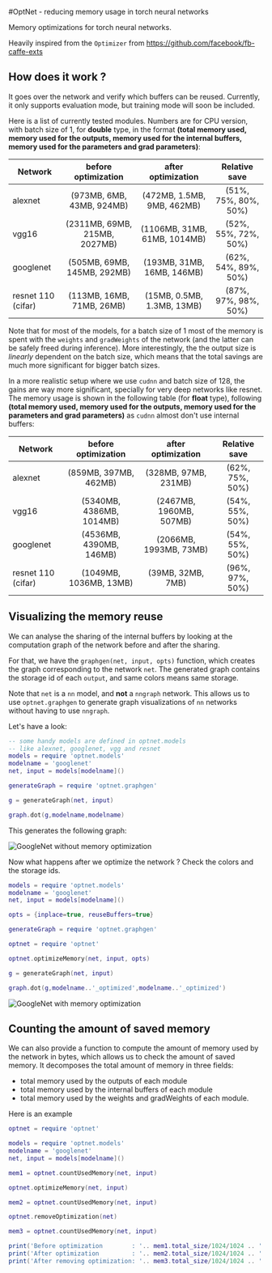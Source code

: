 #OptNet - reducing memory usage in torch neural networks

Memory optimizations for torch neural networks.

Heavily inspired from the `Optimizer` from https://github.com/facebook/fb-caffe-exts

## How does it work ?

It goes over the network and verify which buffers can be reused.
Currently, it only supports evaluation mode, but training mode will soon be included.

Here is a list of currently tested modules. Numbers are for CPU version, with batch size of 1, for **double** type, in the format
**(total memory used, memory used for the outputs, memory used for the internal buffers, memory used for the parameters and grad parameters)**:

| Network | before optimization | after optimization | Relative save |
| ------- | :--------: | :-------: | :------: |
|alexnet | (973MB, 6MB, 43MB, 924MB) | (472MB, 1.5MB, 9MB, 462MB) | (51%, 75%, 80%, 50%) |
|vgg16 | (2311MB, 69MB, 215MB, 2027MB) | (1106MB, 31MB, 61MB, 1014MB) | (52%, 55%, 72%, 50%) |
|googlenet | (505MB, 69MB, 145MB, 292MB) | (193MB, 31MB, 16MB, 146MB) | (62%, 54%, 89%, 50%) |
|resnet 110 (cifar)| (113MB, 16MB, 71MB, 26MB) | (15MB, 0.5MB, 1.3MB, 13MB) | (87%, 97%, 98%, 50%) |

Note that for most of the models, for a batch size of 1 most of the memory is spent with the `weights` and `gradWeights` of the network (and the latter can be safely freed during inference).
More interestingly, the the output size is *linearly* dependent on the batch size, which means that the total savings are much more significant for bigger batch sizes.

In a more realistic setup where we use `cudnn` and batch size of 128, the gains are
way more significant, specially for very deep networks like resnet. The memory usage is shown in the following table (for **float** type), following **(total memory used, memory used for the outputs, memory used for the parameters and grad parameters)** as `cudnn` almost don't use internal buffers:

| Network | before optimization | after optimization | Relative save |
| ------- | :--------: | :-------: | :------: |
|alexnet | (859MB, 397MB, 462MB) | (328MB, 97MB, 231MB) | (62%, 75%, 50%) |
|vgg16 | (5340MB, 4386MB, 1014MB) | (2467MB, 1960MB, 507MB) | (54%, 55%, 50%) |
|googlenet | (4536MB, 4390MB, 146MB) | (2066MB, 1993MB, 73MB) | (54%, 55%, 50%) |
|resnet 110 (cifar)| (1049MB, 1036MB, 13MB) | (39MB, 32MB, 7MB) | (96%, 97%, 50%) |

## Visualizing the memory reuse

We can analyse the sharing of the internal buffers by looking at the computation
graph of the network before and after the sharing.

For that, we have the `graphgen(net, input, opts)` function, which creates the
graph corresponding to the network `net`. The generated graph contains the storage
id of each `output`, and same colors means same storage.

Note that `net` is a `nn` model, and **not** a `nngraph` network. This allows us
to use `optnet.graphgen` to generate graph visualizations of `nn` networks without
having to use `nngraph`.

Let's have a look:

```lua
-- some handy models are defined in optnet.models
-- like alexnet, googlenet, vgg and resnet
models = require 'optnet.models'
modelname = 'googlenet'
net, input = models[modelname]()

generateGraph = require 'optnet.graphgen'

g = generateGraph(net, input)

graph.dot(g,modelname,modelname)
```

This generates the following graph:

![GoogleNet without memory optimization](doc/googlenet.gif)

Now what happens after we optimize the network ? Check the colors and the storage
ids.

```lua
models = require 'optnet.models'
modelname = 'googlenet'
net, input = models[modelname]()

opts = {inplace=true, reuseBuffers=true}

generateGraph = require 'optnet.graphgen'

optnet = require 'optnet'

optnet.optimizeMemory(net, input, opts)

g = generateGraph(net, input)

graph.dot(g,modelname..'_optimized',modelname..'_optimized')
```
![GoogleNet with memory optimization](doc/googlenet_optimized.gif)

## Counting the amount of saved memory

We can also provide a function to compute the amount of memory used by the network
in bytes, which allows us to check the amount of saved memory.
It decomposes the total amount of memory in three fields:
* total memory used by the outputs of each module
* total memory used by the internal buffers of each module
* total memory used by the weights and gradWeights of each module.

Here is an example

```lua
optnet = require 'optnet'

models = require 'optnet.models'
modelname = 'googlenet'
net, input = models[modelname]()

mem1 = optnet.countUsedMemory(net, input)

optnet.optimizeMemory(net, input)

mem2 = optnet.countUsedMemory(net, input)

optnet.removeOptimization(net)

mem3 = optnet.countUsedMemory(net, input)

print('Before optimization        : '.. mem1.total_size/1024/1024 .. ' MBytes')
print('After optimization         : '.. mem2.total_size/1024/1024 .. ' MBytes')
print('After removing optimization: '.. mem3.total_size/1024/1024 .. ' MBytes')

```
